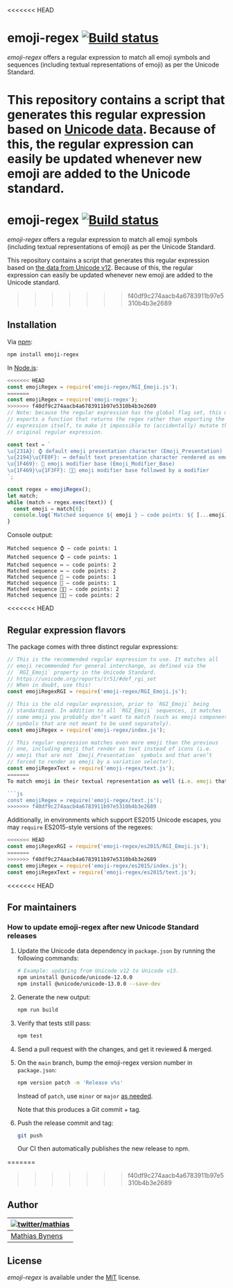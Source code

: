 <<<<<<< HEAD
# emoji-regex [![Build status](https://travis-ci.org/mathiasbynens/emoji-regex.svg?branch=main)](https://travis-ci.org/mathiasbynens/emoji-regex)

_emoji-regex_ offers a regular expression to match all emoji symbols and sequences (including textual representations of emoji) as per the Unicode Standard.

This repository contains a script that generates this regular expression based on [Unicode data](https://github.com/node-unicode/node-unicode-data). Because of this, the regular expression can easily be updated whenever new emoji are added to the Unicode standard.
=======
# emoji-regex [![Build status](https://travis-ci.org/mathiasbynens/emoji-regex.svg?branch=master)](https://travis-ci.org/mathiasbynens/emoji-regex)

_emoji-regex_ offers a regular expression to match all emoji symbols (including textual representations of emoji) as per the Unicode Standard.

This repository contains a script that generates this regular expression based on [the data from Unicode v12](https://github.com/mathiasbynens/unicode-12.0.0). Because of this, the regular expression can easily be updated whenever new emoji are added to the Unicode standard.
>>>>>>> f40df9c274aacb4a6783911b97e5310b4b3e2689

## Installation

Via [npm](https://www.npmjs.com/):

```bash
npm install emoji-regex
```

In [Node.js](https://nodejs.org/):

```js
<<<<<<< HEAD
const emojiRegex = require('emoji-regex/RGI_Emoji.js');
=======
const emojiRegex = require('emoji-regex');
>>>>>>> f40df9c274aacb4a6783911b97e5310b4b3e2689
// Note: because the regular expression has the global flag set, this module
// exports a function that returns the regex rather than exporting the regular
// expression itself, to make it impossible to (accidentally) mutate the
// original regular expression.

const text = `
\u{231A}: ⌚ default emoji presentation character (Emoji_Presentation)
\u{2194}\u{FE0F}: ↔️ default text presentation character rendered as emoji
\u{1F469}: 👩 emoji modifier base (Emoji_Modifier_Base)
\u{1F469}\u{1F3FF}: 👩🏿 emoji modifier base followed by a modifier
`;

const regex = emojiRegex();
let match;
while (match = regex.exec(text)) {
  const emoji = match[0];
  console.log(`Matched sequence ${ emoji } — code points: ${ [...emoji].length }`);
}
```

Console output:

```
Matched sequence ⌚ — code points: 1
Matched sequence ⌚ — code points: 1
Matched sequence ↔️ — code points: 2
Matched sequence ↔️ — code points: 2
Matched sequence 👩 — code points: 1
Matched sequence 👩 — code points: 1
Matched sequence 👩🏿 — code points: 2
Matched sequence 👩🏿 — code points: 2
```

<<<<<<< HEAD
## Regular expression flavors

The package comes with three distinct regular expressions:

```js
// This is the recommended regular expression to use. It matches all
// emoji recommended for general interchange, as defined via the
// `RGI_Emoji` property in the Unicode Standard.
// https://unicode.org/reports/tr51/#def_rgi_set
// When in doubt, use this!
const emojiRegexRGI = require('emoji-regex/RGI_Emoji.js');

// This is the old regular expression, prior to `RGI_Emoji` being
// standardized. In addition to all `RGI_Emoji` sequences, it matches
// some emoji you probably don’t want to match (such as emoji component
// symbols that are not meant to be used separately).
const emojiRegex = require('emoji-regex/index.js');

// This regular expression matches even more emoji than the previous
// one, including emoji that render as text instead of icons (i.e.
// emoji that are not `Emoji_Presentation` symbols and that aren’t
// forced to render as emoji by a variation selector).
const emojiRegexText = require('emoji-regex/text.js');
=======
To match emoji in their textual representation as well (i.e. emoji that are not `Emoji_Presentation` symbols and that aren’t forced to render as emoji by a variation selector), `require` the other regex:

```js
const emojiRegex = require('emoji-regex/text.js');
>>>>>>> f40df9c274aacb4a6783911b97e5310b4b3e2689
```

Additionally, in environments which support ES2015 Unicode escapes, you may `require` ES2015-style versions of the regexes:

```js
<<<<<<< HEAD
const emojiRegexRGI = require('emoji-regex/es2015/RGI_Emoji.js');
=======
>>>>>>> f40df9c274aacb4a6783911b97e5310b4b3e2689
const emojiRegex = require('emoji-regex/es2015/index.js');
const emojiRegexText = require('emoji-regex/es2015/text.js');
```

<<<<<<< HEAD
## For maintainers

### How to update emoji-regex after new Unicode Standard releases

1. Update the Unicode data dependency in `package.json` by running the following commands:

    ```sh
    # Example: updating from Unicode v12 to Unicode v13.
    npm uninstall @unicode/unicode-12.0.0
    npm install @unicode/unicode-13.0.0 --save-dev
    ````

1. Generate the new output:

    ```sh
    npm run build
    ```

1. Verify that tests still pass:

    ```sh
    npm test
    ```

1. Send a pull request with the changes, and get it reviewed & merged.

1. On the `main` branch, bump the emoji-regex version number in `package.json`:

    ```sh
    npm version patch -m 'Release v%s'
    ```

    Instead of `patch`, use `minor` or `major` [as needed](https://semver.org/).

    Note that this produces a Git commit + tag.

1. Push the release commit and tag:

    ```sh
    git push
    ```

    Our CI then automatically publishes the new release to npm.

=======
>>>>>>> f40df9c274aacb4a6783911b97e5310b4b3e2689
## Author

| [![twitter/mathias](https://gravatar.com/avatar/24e08a9ea84deb17ae121074d0f17125?s=70)](https://twitter.com/mathias "Follow @mathias on Twitter") |
|---|
| [Mathias Bynens](https://mathiasbynens.be/) |

## License

_emoji-regex_ is available under the [MIT](https://mths.be/mit) license.
